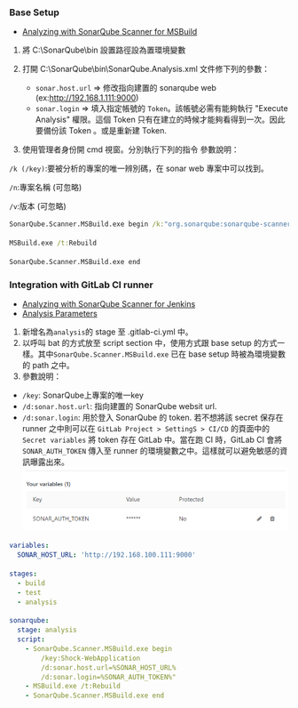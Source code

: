 ### Base Setup ###

  * [Analyzing with SonarQube Scanner for MSBuild](https://docs.sonarqube.org/display/SCAN/Analyzing+with+SonarQube+Scanner+for+MSBuild)

1. 將 C:\SonarQube\bin 設置路徑設為置環境變數

2. 打開 C:\SonarQube\bin\SonarQube.Analysis.xml 文件修下列的參數：
    - `sonar.host.url` => 修改指向建置的 sonarqube web (ex:http://192.168.1.111:9000)
    - `sonar.login` => 填入指定帳號的 `Token`。該帳號必需有能夠執行 "Execute Analysis" 權限。這個 Token 只有在建立的時候才能夠看得到一次。因此要備份該 Token 。或是重新建 Token.

3. 使用管理者身份開 cmd 視窗。分別執行下列的指令
  參數說明：

  `/k (/key)`:要被分析的專案的唯一辨別碼，在 sonar web 專案中可以找到。

  `/n`:專案名稱 (可忽略)

  `/v`:版本 (可忽略)

``` bat
SonarQube.Scanner.MSBuild.exe begin /k:"org.sonarqube:sonarqube-scanner-msbuild" /n:"Project Name" /v:"1.0"

MSBuild.exe /t:Rebuild

SonarQube.Scanner.MSBuild.exe end
```

### Integration with GitLab CI runner ###
  * [Analyzing with SonarQube Scanner for Jenkins](https://docs.sonarqube.org/display/SCAN/Analyzing+with+SonarQube+Scanner+for+Jenkins)
  * [Analysis Parameters](https://docs.sonarqube.org/display/SONAR/Analysis+Parameters)

1. 新增名為`analysis`的 stage 至 .gitlab-ci.yml 中。
2. 以呼叫 bat 的方式放至 script section 中，使用方式跟 base setup 的方式一樣。其中`SonarQube.Scanner.MSBuild.exe` 已在 base setup 時被為環境變數的 path 之中。
3. 參數說明：
  * `/key`: SonarQube上專案的唯一key
  * `/d:sonar.host.url`: 指向建置的 SonarQube websit url.
  * `/d:sonar.login`: 用於登入 SonarQube 的 token. 若不想將該 secret 保存在 runner 之中則可以在 `GitLab Project > SettingS > CI/CD` 的頁面中的 `Secret variables` 將 token 存在 GitLab 中。當在跑 CI 時，GitLab CI 會將 `SONAR_AUTH_TOKEN` 傳入至 runner 的環境變數之中。這樣就可以避免敏感的資訊曝露出來。
  ![GitLab secret values](/images/gitlab-secret-values.png)


```yml
variables:
  SONAR_HOST_URL: 'http://192.168.100.111:9000'

stages:
  - build
  - test
  - analysis

sonarqube:
  stage: analysis
  script:
    - SonarQube.Scanner.MSBuild.exe begin
        /key:Shock-WebApplication
        /d:sonar.host.url=%SONAR_HOST_URL%
        /d:sonar.login=%SONAR_AUTH_TOKEN%"
    - MSBuild.exe /t:Rebuild
    - SonarQube.Scanner.MSBuild.exe end
```
